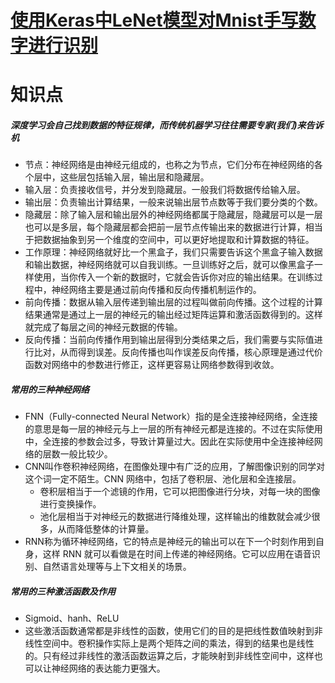 # [使用Keras中LeNet模型对Mnist手写数字进行识别](https://github.com/Arieswk/DL_LeNet_Mnist/blob/master/LeNet_Mnist.py)  
# 知识点  
##### 深度学习会自己找到数据的特征规律，而传统机器学习往往需要专家(我们)来告诉机  
* 节点：神经网络是由神经元组成的，也称之为节点，它们分布在神经网络的各个层中，这些层包括输入层，输出层和隐藏层。  
* 输入层：负责接收信号，并分发到隐藏层。一般我们将数据传给输入层。
* 输出层：负责输出计算结果，一般来说输出层节点数等于我们要分类的个数。
* 隐藏层：除了输入层和输出层外的神经网络都属于隐藏层，隐藏层可以是一层也可以是多层，每个隐藏层都会把前一层节点传输出来的数据进行计算，相当于把数据抽象到另一个维度的空间中，可以更好地提取和计算数据的特征。  
* 工作原理：神经网络就好比一个黑盒子，我们只需要告诉这个黑盒子输入数据和输出数据，神经网络就可以自我训练。一旦训练好之后，就可以像黑盒子一样使用，当你传入一个新的数据时，它就会告诉你对应的输出结果。在训练过程中，神经网络主要是通过前向传播和反向传播机制运作的。  
* 前向传播：数据从输入层传递到输出层的过程叫做前向传播。这个过程的计算结果通常是通过上一层的神经元的输出经过矩阵运算和激活函数得到的。这样就完成了每层之间的神经元数据的传输。  
* 反向传播：当前向传播作用到输出层得到分类结果之后，我们需要与实际值进行比对，从而得到误差。反向传播也叫作误差反向传播，核心原理是通过代价函数对网络中的参数进行修正，这样更容易让网络参数得到收敛。  
##### 常用的三种神经网络  
* FNN（Fully-connected Neural Network）指的是全连接神经网络，全连接的意思是每一层的神经元与上一层的所有神经元都是连接的。不过在实际使用中，全连接的参数会过多，导致计算量过大。因此在实际使用中全连接神经网络的层数一般比较少。  
* CNN叫作卷积神经网络，在图像处理中有广泛的应用，了解图像识别的同学对这个词一定不陌生。CNN 网络中，包括了卷积层、池化层和全连接层。  
  * 卷积层相当于一个滤镜的作用，它可以把图像进行分块，对每一块的图像进行变换操作。  
  * 池化层相当于对神经元的数据进行降维处理，这样输出的维数就会减少很多，从而降低整体的计算量。  
* RNN称为循环神经网络，它的特点是神经元的输出可以在下一个时刻作用到自身，这样 RNN 就可以看做是在时间上传递的神经网络。它可以应用在语音识别、自然语言处理等与上下文相关的场景。  
 ##### 常用的三种激活函数及作用
 * Sigmoid、hanh、ReLU  
 * 这些激活函数通常都是非线性的函数，使用它们的目的是把线性数值映射到非线性空间中。卷积操作实际上是两个矩阵之间的乘法，得到的结果也是线性的。只有经过非线性的激活函数运算之后，才能映射到非线性空间中，这样也可以让神经网络的表达能力更强大。  

